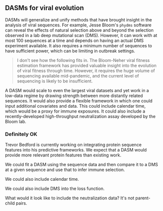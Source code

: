 ## DASMs for viral evolution

DASMs will generalize and unify methods that have brought insight in the analysis of viral sequences. 
For example, Jesse Bloom's `phydms` software can reveal the effects of natural selection above and beyond the selection observed in a lab deep mutational scan (DMS).
However, it can work with at most 100 sequences at a time and depends on having an actual DMS experiment available.
It also requires a minimum number of sequences to have sufficient power, which can be limiting in outbreak settings.

> I don't see how the following fits in.
The Bloom-Neher viral fitness estimation framework has provided valuable insight into the evolution of viral fitness through time.
However, it requires the huge volume of sequencing available mid-pandemic, and the current level of sequencing is likely to be insufficient.

A DASM would scale to even the largest viral datasets and yet work in a low-data regime by drawing strength between more distantly related sequences.
It would also provide a flexible framework in which one could input additional covariates and data.
This could include calendar time, which would be a proxy for immune exposures.
It could also include a recently-developed high-throughput neutralization assay developed by the Bloom lab.

### Definitely OK

Trevor Bedford is currently working on integrating protein sequence features into his predictive frameworks. 
We expect that a DASM would provide more relevant protein features than existing work.

We could fit a DASM using the sequence data and then compare it to a DMS at a given sequence and use that to infer immune selection.

We could also include calendar time.

We could also include DMS into the loss function.

What would it look like to include the neutralization data?
It's not parent-child pairs.


